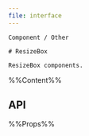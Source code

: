```yaml
---
file: interface
---
```


`````
Component / Other

# ResizeBox

ResizeBox components.
`````

%%Content%%

## API

%%Props%%
